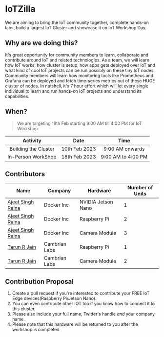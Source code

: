 # IoTZilla

We are aiming to bring the IoT community together, complete hands-on labs, build a largest IoT Cluster and showcase it on IoT Workshop Day.


## Why are we doing this?

It's great opportunity for community members to learn, collaborate and contribute around IoT and related technologies. As a team, we will learn how  IoT  works, how cluster is setup, how apps gets deployed over IoT and what kind of cool IoT projects can be run possibly on these tiny IoT nodes. Community members will learn how monitoring tools like Prometheus and Grafana can be deployed and fetch time-series metrics out of these HUGE cluster of nodes. In nutshell, it's 7 hour effort which will let every single individual to learn and run hands-on  IoT projects  and understand its capabilities.


## When? 

> We are targeting 18th Feb starting 9:00 AM till 4:00 PM for IoT Workshop. 

| Activity  |      Date      |        Time        |
| :-------: | :------------: | :----------------: |
| Building the Cluster | 10th Feb 2023 |9:00 AM onwards |
| In-Person WorkShop | 18th Feb 2023 | 9:00 AM to 4:00 PM |


## Contributors

| Name | Company | Hardware | Number of Units |
|-----|----------|------------|-------|
| [Ajeet Singh Raina](https://twitter.com/ajeetsraina) | Docker Inc | NVIDIA Jetson Nano | 1 |
| [Ajeet Singh Raina](https://twitter.com/ajeetsraina) | Docker Inc | Raspberry Pi | 2 |
| [Ajeet Singh Raina](https://twitter.com/ajeetsraina) | Docker Inc | Camera Module | 3 |
| [Tarun R Jain](https://twitter.com/TRJ_0751) | Cambrian Labs | Raspberry Pi | 1 |
| [Tarun R Jain](https://twitter.com/TRJ_0751) | Cambrian Labs | Camera Module | 2 |


## Contribution Proposal

  1. Create a pull request if you're interested to contribute your FREE IoT Edge devices(Raspberry Pi/Jetson Nano).
  2. You can even contribute other IOT  too if you know how to connect it to this cluster.
  3. Please also include your full name, Twitter's handle *and* your company name.
  4. Please note that this hardware will be returned to you after the workshop is completed


